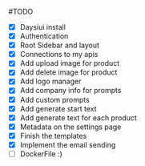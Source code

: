 #TODO
- [x] Daysiui install
- [x] Authentication
- [x] Root Sidebar and layout
- [x] Connections to my apis
- [x] Add upload image for product
- [x] Add delete image for product
- [x] Add logo manager
- [x] Add company info for prompts
- [x] Add custom prompts
- [x] Add generate start text
- [x] Add generate text for each product
- [x] Metadata on the settings page
- [x] Finish the templates
- [x] Implement the email sending
- [ ] DockerFile :)
